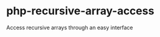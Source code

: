 php-recursive-array-access
==========================

Access recursive arrays through an easy interface
